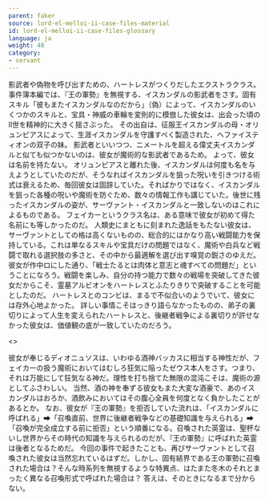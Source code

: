 ```yaml
---
parent: faker
source: lord-el-melloi-ii-case-files-material
id: lord-el-melloi-ii-case-files-glossary
language: ja
weight: 48
category:
- servant
---
```


影武者や偽物を呼び出すための、ハートレスがつくりだしたエクストラクラス。
事件簿本編では、『王の軍勢』を無視する、イスカンダルの影武者をさす。固有スキル「彼もまたイスカンダルなのだから」（偽）によって、イスカンダルのいくつかのスキルと、宝具・神威の車輪を変則的に模倣した彼女は、出会った頃のII世を精神的に大きく揺さぶった。
その出自は、征服王イスカンダルの母・オリュンピアスによって、生涯イスカンダルを守護すベく製造された、ヘファイスティオンの双子の妹。
影武者といいつつ、ニメートルを超える偉丈夫イスカンダルと似ても似つかないのは、彼女が魔術的な影武者であるため。
よって、彼女は名前を持たない。
オリュンピアスと離れた後、イスカンダルは何度も名を与えようとしていたのだが、そうなればイスカンダルを狙った呪いを引きつける術式は衰えるため、毎回彼女は固辞していた。そればかりではなく、イスカンダルを狙った各種の呪いや魔術を防ぐため、数々の情報工作も講じていた。後世に残ったイスカンダルの姿が、サーヴァント・イスカンダルと一致しないのはこれによるものである。
フェイカーというクラス名は、ある意味で彼女が初めて得た名前にも等しかったのだ。
人類史にまともに刻まれた逸話をもたない彼女は、サーヴァントとしての格は高くないものの、総合的にはかなり高い戦闘能力を保持している。これは単なるスキルや宝具だけの問題ではなく、魔術や白兵など戦闘で取れる選択肢の多さと、その中から最適解を選び出す嗅覚の鋭さのゆえだ。
彼女が作中ロにした通り、「戦士たるとは肉体と意志と魂すベての問題だ」ということになろう。戦闘を楽しみ、自分の持つ能力で数々の戦場を突破してきた彼女だからこそ、霊墓アルビオンをハートレスとふたりきりで突破することを可能としたのだ。
ハートレスとのコンビは、まるで不似合いのようでいて、彼女には存外心地よかった。
詳しい事情こそはっきり語らなかったものの、弟子の裏切りによって人生を変えられたハートレスと、後継者戦争による裏切りが許せなかった彼女は、価値観の底が一致していたのだろう。

<>

彼女が奉じるディオニュソスは、いわゆる酒神バッカスに相当する神性だが、フェイカーの扱う魔術においてはむしろ狂気に陥ったゼウス本人をさす。つまり、それは万能にして狂気なる神だ。理性を打ち捨てた無限の混沌こそは、魔術の源としてふさわしい。
当然、酒の神を奉ずる彼女もまた大変な酒豪で、あのイスカンダルはおろか、酒飲みにおいてはその腹心全員を何度となく負かしたことがあるとか。
なお、彼女が『王の軍勢』を拒否していた流れは、「イスカンダルに呼ばれる」⮕「召喚直前、世界に後継者戦争などの基礎知識を与えられる」⮕「召喚が完全成立する前に拒否」という順番になる。召喚された英霊は、聖杯ないし世界からその時代の知識を与えられるのだが、『王の軍勢』に呼ばれた英霊は後者となるためだ。
今回の事件で起きたことも、再びサーヴァントとして召喚された彼女は当然忘れているはずだ。しかし、固有結界である王の軍勢に召喚された場合は？そんな時系列を無視するような特異点、はたまた冬木のそれとまったく異なる召喚形式で呼ばれた場合は？
答えは、そのときになるまで分からない。
